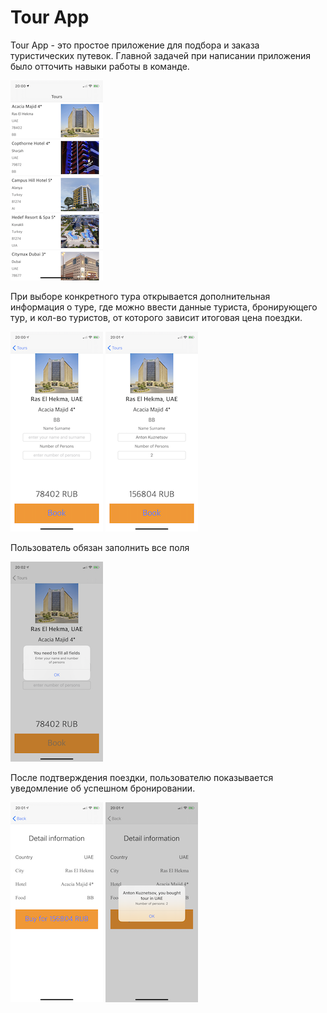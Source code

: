 **Tour App**
=====

Tour App - это простое приложение для подбора и заказа туристических путевок.
Главной задачей при написании приложения было отточить навыки работы в команде.

![Список](https://github.com/AntonKuznetsov31/TourApp/blob/master/Screeenshots/IMG_2584.png)

При выборе конкретного тура открывается дополнительная информация о туре, где можно ввести данные туриста, бронирующего тур, и кол-во туристов, от которого зависит итоговая цена поездки.

![Данные](https://github.com/AntonKuznetsov31/TourApp/blob/master/Screeenshots/IMG_2586.png)
![Цена](https://github.com/AntonKuznetsov31/TourApp/blob/master/Screeenshots/IMG_2587.png)

Пользователь обязан заполнить все поля

![Поля](https://github.com/AntonKuznetsov31/TourApp/blob/master/Screeenshots/IMG_2590.png)

После подтверждения поездки, пользователю показывается уведомление об успешном бронировании.

![Детали](https://github.com/AntonKuznetsov31/TourApp/blob/master/Screeenshots/IMG_2588.png)
![Уведомление](https://github.com/AntonKuznetsov31/TourApp/blob/master/Screeenshots/IMG_2589.png)
